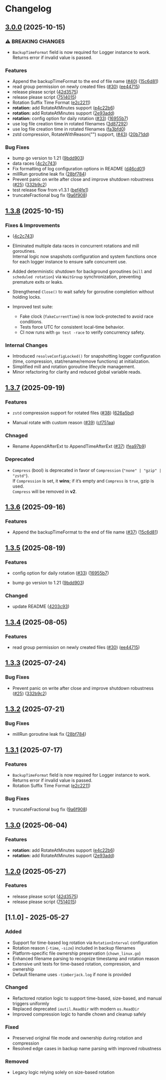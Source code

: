 # Changelog

## [3.0.0](https://github.com/DeRuina/timberjack/compare/v2.0.1...v3.0.0) (2025-10-15)


### ⚠ BREAKING CHANGES

* `BackupTimeFormat` field is now required for Logger instance to work. Returns error if invalid value is passed.

### Features

* Append the backupTimeFormat to the end of file name ([#40](https://github.com/DeRuina/timberjack/issues/40)) ([15c6d81](https://github.com/DeRuina/timberjack/commit/15c6d813214c9c7f1372af55f9b705d9d2a3a88e))
* read group permission on newly created files ([#30](https://github.com/DeRuina/timberjack/issues/30)) ([ee44715](https://github.com/DeRuina/timberjack/commit/ee447152a04d62ae12811a2212815f8960ca0d9d))
* release please script ([42d3575](https://github.com/DeRuina/timberjack/commit/42d35750d4f0f5cfac7c339ba9dcdee77527ab72))
* release please script ([7514015](https://github.com/DeRuina/timberjack/commit/751401565635ff4eecbaffdf82e2333973cfe18a))
* Rotation Suffix Time Format ([e2c2211](https://github.com/DeRuina/timberjack/commit/e2c22115ae301c034e07c703ab9729d25b170a49))
* **rotation:** add RotateAtMinutes support ([e4c22b6](https://github.com/DeRuina/timberjack/commit/e4c22b6858ea7ca2493a1c6af4a6032f5e2ea95c))
* **rotation:** add RotateAtMinutes support ([2e93add](https://github.com/DeRuina/timberjack/commit/2e93adddf122269e2043506a5b7a46b4106eea86))
* **rotation:** config option for daily rotation ([#33](https://github.com/DeRuina/timberjack/issues/33)) ([16955b7](https://github.com/DeRuina/timberjack/commit/16955b7e540f9562122590ae05f591dd43cd5860))
* use log file creation time in rotated filenames ([3d87292](https://github.com/DeRuina/timberjack/commit/3d87292ec8b528e24dc325c51a137170e49ca0f7))
* use log file creation time in rotated filenames ([fa3bfd0](https://github.com/DeRuina/timberjack/commit/fa3bfd082947e261c003cbe1134af52428dea4dc))
* zstd compression, RotateWithReason("") support,  ([#43](https://github.com/DeRuina/timberjack/issues/43)) ([20b71dd](https://github.com/DeRuina/timberjack/commit/20b71dd4450965b9639049961512e408ad6b0ba8))


### Bug Fixes

* bump go version to 1.21 ([9bdd903](https://github.com/DeRuina/timberjack/commit/9bdd9038638e72a7fb330fe97f8c730864b9cbd5))
* data races ([4c2c743](https://github.com/DeRuina/timberjack/commit/4c2c7433979b88b308dc927f10c95ee0fa221327))
* Fix formatting of log configuration options in README ([d46cd01](https://github.com/DeRuina/timberjack/commit/d46cd01b7125bbe24147a3ac34ad56e49453e933))
* millRun goroutine leak fix ([28bf784](https://github.com/DeRuina/timberjack/commit/28bf784b830e5f839054f7d82950087e323b958f))
* Prevent panic on write after close and improve shutdown robustness ([#25](https://github.com/DeRuina/timberjack/issues/25)) ([332b9c2](https://github.com/DeRuina/timberjack/commit/332b9c2553d63f5eafdce47237d29b510609f823))
* test release flow from v1.3.1 ([bef4fe1](https://github.com/DeRuina/timberjack/commit/bef4fe1e31bc8a3099e8fc94605ebf345b5c8b52))
* truncateFractional bug fix ([9a6f908](https://github.com/DeRuina/timberjack/commit/9a6f908d270ddfa45df66621b0b12b1ff44ab28f))

## [1.3.8](https://github.com/DeRuina/timberjack/compare/v1.3.7...v1.3.8) (2025-10-15)

### Fixes & Improvements

* ([4c2c743](https://github.com/DeRuina/timberjack/commit/4c2c7433979b88b308dc927f10c95ee0fa221327))

* Eliminated multiple data races in concurrent rotations and mill goroutines.  
  Internal logic now snapshots configuration and system functions once for each logger instance to ensure safe concurrent use.

* Added deterministic shutdown for background goroutines (`mill` and `scheduled rotation`) via `WaitGroup` synchronization, preventing premature exits or leaks.

* Strengthened `Close()` to wait safely for goroutine completion without holding locks.

* Improved test suite:  
  - Fake clock (`fakeCurrentTime`) is now lock-protected to avoid race conditions.  
  - Tests force UTC for consistent local-time behavior.  
  - CI now runs with `go test -race` to verify concurrency safety.

### Internal Changes

* Introduced `resolveConfigLocked()` for snapshotting logger configuration (time, compression, stat/rename/remove functions) at initialization.
* Simplified mill and rotation goroutine lifecycle management.
* Minor refactoring for clarity and reduced global variable reads.



## [1.3.7](https://github.com/DeRuina/timberjack/compare/v1.3.6...v1.3.7) (2025-09-19)

### Features

* `zstd` compression support for rotated files ([#38](https://github.com/DeRuina/timberjack/issues/38)) ([626a5bd](https://github.com/DeRuina/timberjack/pull/43/commits/626a5bd5c4b45eab8d73b906716cf4587ca5aa64))

* Manual rotate with custom reason ([#39](https://github.com/DeRuina/timberjack/issues/39)) ([cf751aa](https://github.com/DeRuina/timberjack/pull/43/commits/cf751aa14d312ecf8153234c9c57ff50ff277700))

### Chnaged

* Rename AppendAfterExt to AppendTimeAfterExt ([#37](https://github.com/DeRuina/timberjack/issues/37)) ([fea97b9](https://github.com/DeRuina/timberjack/pull/43/commits/fea97b9985f939a7f05df7a7f3f458c8b4ab02d9))

### Deprecated
- `Compress` (bool) is deprecated in favor of `Compression` (`"none" | "gzip" | "zstd"`).  
  If `Compression` is set, it **wins**; if it’s empty and `Compress` is `true`, gzip is used.  
  `Compress` will be removed in **v2**.

## [1.3.6](https://github.com/DeRuina/timberjack/compare/v1.3.5...v1.3.6) (2025-09-16)

### Features

* Append the backupTimeFormat to the end of file name ([#37](https://github.com/DeRuina/timberjack/issues/37)) ([15c6d81](https://github.com/DeRuina/timberjack/commit/15c6d813214c9c7f1372af55f9b705d9d2a3a88e))


## [1.3.5](https://github.com/DeRuina/timberjack/compare/v1.3.4...v1.3.5) (2025-08-19)

### Features

* config option for daily rotation ([#33](https://github.com/DeRuina/timberjack/issues/33)) ([16955b7](https://github.com/DeRuina/timberjack/commit/16955b7e540f9562122590ae05f591dd43cd5860))

* bump go version to 1.21  ([9bdd903](https://github.com/DeRuina/timberjack/commit/9bdd9038638e72a7fb330fe97f8c730864b9cbd5))

### Changed

* update README  ([4203c93](https://github.com/DeRuina/timberjack/commit/4203c93e80ece5d83ec387170bee3f5a69253daf))

## [1.3.4](https://github.com/DeRuina/timberjack/compare/v1.3.3...v1.3.4) (2025-08-05)

### Features

* read group permission on newly created files ([#30](https://github.com/DeRuina/timberjack/issues/30)) ([ee44715](https://github.com/DeRuina/timberjack/commit/ee447152a04d62ae12811a2212815f8960ca0d9d))

## [1.3.3](https://github.com/DeRuina/timberjack/compare/v1.3.2...v1.3.3) (2025-07-24)

### Bug Fixes

*  Prevent panic on write after close and improve shutdown robustness ([#25](https://github.com/DeRuina/timberjack/issues/25)) ([332b9c2](https://github.com/DeRuina/timberjack/commit/332b9c2553d63f5eafdce47237d29b510609f823))


## [1.3.2](https://github.com/DeRuina/timberjack/compare/v1.3.1...v1.3.2) (2025-07-21)

### Bug Fixes

* millRun goroutine leak fix ([28bf784](https://github.com/DeRuina/timberjack/commit/28bf784b830e5f839054f7d82950087e323b958f))


## [1.3.1](https://github.com/DeRuina/timberjack/compare/v1.3.0...v1.3.1) (2025-07-17)


### Features

* `BackupTimeFormat` field is now required for Logger instance to work. Returns error if invalid value is passed.
* Rotation Suffix Time Format ([e2c2211](https://github.com/DeRuina/timberjack/commit/e2c22115ae301c034e07c703ab9729d25b170a49))

### Bug Fixes

* truncateFractional bug fix ([9a6f908](https://github.com/DeRuina/timberjack/commit/9a6f908d270ddfa45df66621b0b12b1ff44ab28f))


## [1.3.0](https://github.com/DeRuina/timberjack/compare/v1.2.0...v1.3.0) (2025-06-04)


### Features

* **rotation:** add RotateAtMinutes support ([e4c22b6](https://github.com/DeRuina/timberjack/commit/e4c22b6858ea7ca2493a1c6af4a6032f5e2ea95c))
* **rotation:** add RotateAtMinutes support ([2e93add](https://github.com/DeRuina/timberjack/commit/2e93adddf122269e2043506a5b7a46b4106eea86))

## [1.2.0](https://github.com/DeRuina/timberjack/compare/v1.1.0...v1.2.0) (2025-05-27)


### Features

* release please script ([42d3575](https://github.com/DeRuina/timberjack/commit/42d35750d4f0f5cfac7c339ba9dcdee77527ab72))
* release please script ([7514015](https://github.com/DeRuina/timberjack/commit/751401565635ff4eecbaffdf82e2333973cfe18a))

## [1.1.0] - 2025-05-27

### Added
- Support for time-based log rotation via `RotationInterval` configuration
- Rotation reason (`-time`, `-size`) included in backup filenames
- Platform-specific file ownership preservation (`chown_linux.go`)
- Enhanced filename parsing to recognize timestamp and rotation reason
- Extensive unit tests for time-based rotation, compression, and ownership
- Default filename uses `-timberjack.log` if none is provided

### Changed
- Refactored rotation logic to support time-based, size-based, and manual triggers uniformly
- Replaced deprecated `ioutil.ReadDir` with modern `os.ReadDir`
- Improved compression logic to handle chown and cleanup safely

### Fixed
- Preserved original file mode and ownership during rotation and compression
- Resolved edge cases in backup name parsing with improved robustness

### Removed
- Legacy logic relying solely on size-based rotation
